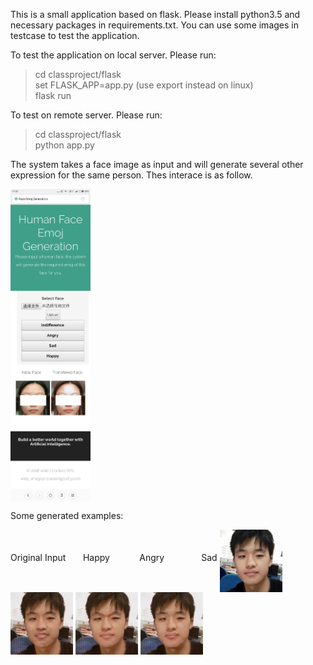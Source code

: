 This is a small application based on flask.
Please install python3.5 and necessary packages in requirements.txt.
You can use some images in testcase to test the application.

To test the application on local server. Please run:
> cd classproject/flask  
> set FLASK_APP=app.py (use export instead on linux)  
> flask run

To test on remote server. Please run:
> cd classproject/flask  
> python app.py

The system takes a face image as input and will generate several other expression for the same person.
Thes interace is as follow.

<img src="https://raw.githubusercontent.com/Nina0109/FaceEmojiTransfer/master/webdemo.png" alt="alt text" align="middle" height="500">

Some generated examples:
<div>Original Input &nbsp&nbsp&nbsp&nbsp&nbsp Happy &nbsp&nbsp&nbsp&nbsp&nbsp&nbsp&nbsp&nbsp&nbsp&nbsp Angry &nbsp&nbsp&nbsp&nbsp&nbsp&nbsp&nbsp&nbsp&nbsp&nbsp&nbsp&nbsp&nbsp Sad
  <img src="https://raw.githubusercontent.com/Nina0109/FaceEmojiTransfer/master/static/gallery/origin1.jpg" alt="alt text" align="middle" width="100">
  <img src="https://raw.githubusercontent.com/Nina0109/FaceEmojiTransfer/master/static/gallery/happy1.jpg" alt="alt text" align="middle" width="100">
  <img src="https://raw.githubusercontent.com/Nina0109/FaceEmojiTransfer/master/static/gallery/angry1.jpg" alt="alt text" align="middle" width="100">
  <img src="https://raw.githubusercontent.com/Nina0109/FaceEmojiTransfer/master/static/gallery/sad1.jpg" alt="alt text" align="middle" width="100">
</div>
